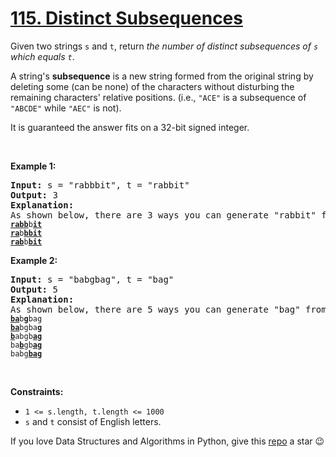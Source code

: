 # [115. Distinct Subsequences][title]

<p>Given two strings <code>s</code> and <code>t</code>, return <em>the number of distinct subsequences of <code>s</code> which equals <code>t</code></em>.</p>
<p>A string's <strong>subsequence</strong> is a new string formed from the original string by deleting some (can be none) of the characters without disturbing the remaining characters' relative positions. (i.e., <code>"ACE"</code> is a subsequence of <code>"ABCDE"</code> while <code>"AEC"</code> is not).</p>
<p>It is guaranteed the answer fits on a 32-bit signed integer.</p>
<p> </p>
<p><strong>Example 1:</strong></p>
<pre><strong>Input:</strong> s = "rabbbit", t = "rabbit"
<strong>Output:</strong> 3
<strong>Explanation:</strong>
As shown below, there are 3 ways you can generate "rabbit" from S.
<code><strong><u>rabb</u></strong>b<strong><u>it</u></strong></code>
<code><strong><u>ra</u></strong>b<strong><u>bbit</u></strong></code>
<code><strong><u>rab</u></strong>b<strong><u>bit</u></strong></code>
</pre>
<p><strong>Example 2:</strong></p>
<pre><strong>Input:</strong> s = "babgbag", t = "bag"
<strong>Output:</strong> 5
<strong>Explanation:</strong>
As shown below, there are 5 ways you can generate "bag" from S.
<code><strong><u>ba</u></strong>b<u><strong>g</strong></u>bag</code>
<code><strong><u>ba</u></strong>bgba<strong><u>g</u></strong></code>
<code><u><strong>b</strong></u>abgb<strong><u>ag</u></strong></code>
<code>ba<u><strong>b</strong></u>gb<u><strong>ag</strong></u></code>
<code>babg<strong><u>bag</u></strong></code></pre>
<p> </p>
<p><strong>Constraints:</strong></p>
<ul>
<li><code>1 &lt;= s.length, t.length &lt;= 1000</code></li>
<li><code>s</code> and <code>t</code> consist of English letters.</li>
</ul>


If you love Data Structures and Algorithms in Python, give this [repo][me] a star :wink:

[title]: https://leetcode.com/problems/distinct-subsequences
[me]: https://github.com/bumblebee211196/awesome-python-leetcode